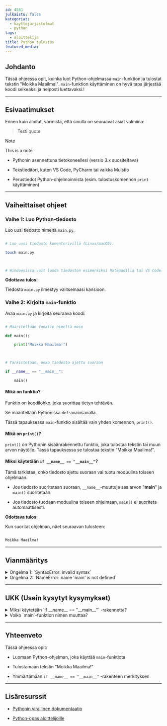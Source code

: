 ```yaml
---
id: 4561
julkaistu: false
kategoriat:
  - kayttojarjestelmat
  - python
tags:
  - aloittelija
title: Python tulostus
featured_media:
---
```


## Johdanto

  

Tässä ohjeessa opit, kuinka luot Python-ohjelmassa `main`-funktion ja tulostat tekstin "Moikka Maailma!". `main`-funktion käyttäminen on hyvä tapa järjestää koodi selkeäksi ja helposti luettavaksi.!


---

  

## Esivaatimukset

  

Ennen kuin aloitat, varmista, että sinulla on seuraavat asiat valmiina:

> Testi quote

> [!NOTE]
> This is a note

- Pythonin asennettuna tietokoneellesi (versio 3.x suositeltava)

- Tekstieditori, kuten VS Code, PyCharm tai vaikka Muistio

- Perustiedot Python-ohjelmoinnista (esim. tulostuskomennon `print` käyttäminen)

  

---

  

## Vaiheittaiset ohjeet

  

### **Vaihe 1: Luo Python-tiedosto**

  

Luo uusi tiedosto nimeltä `main.py`.

  

```bash

# Luo uusi tiedosto komentorivillä (Linux/macOS):

touch main.py

  

# Windowsissa voit luoda tiedoston esimerkiksi Notepadilla tai VS Codella.

```

  

**Odottava tulos:**

  

Tiedosto `main.py` ilmestyy valitsemaasi kansioon.

  

### **Vaihe 2: Kirjoita `main`-funktio**

  

Avaa `main.py` ja kirjoita seuraava koodi:

  

```python

# Määritellään funktio nimeltä main

def main():

    print("Moikka Maailma!")

  

# Tarkistetaan, onko tiedosto ajettu suoraan

if __name__ == "__main__":

    main()

```

  

#### **Mikä on funktio?**

Funktio on koodilohko, joka suorittaa tietyn tehtävän.

Se määritellään Pythonissa `def`-avainsanalla.

Tässä tapauksessa `main`-funktio sisältää vain yhden komennon, `print()`.

  

#### **Mikä on `print()`?**

`print()` on Pythonin sisäänrakennettu funktio, joka tulostaa tekstin tai muun arvon näytölle. Tässä tapauksessa se tulostaa tekstin "Moikka Maailma!".

  

#### **Miksi käytetään `if __name__ == "__main__"`?**

Tämä tarkistaa, onko tiedosto ajettu suoraan vai tuotu moduulina toiseen ohjelmaan.

- Jos tiedosto suoritetaan suoraan, `__name__`-muuttuja saa arvon "__main__" ja `main()` suoritetaan.

- Jos tiedosto tuodaan moduulina toiseen ohjelmaan, `main()` ei suoriteta automaattisesti.

  

**Odottava tulos:**

  

Kun suoritat ohjelman, näet seuraavan tulosteen:

  

```bash

Moikka Maailma!

```

  

---

  

## Vianmääritys

  

<details>
  <summary>Ongelma 1: `SyntaxError: invalid syntax`</summary>
  **Syy.** Koodissa voi olla kirjoitusvirhe, väärin asetettu sulkumerkki, tai käytät vanhaa Python-versiota (Python 2.x).
  
  **Ratkaisu:** Tarkista, että koodi on oikein kirjoitettu, että sulut ovat oikein ja käytä Python 3.x -versiota.
</details>

<details>
  <summary>Ongelma 2: `NameError: name 'main' is not defined`</summary>
  **Syy:** Funktiota `main` ei ole määritelty tai se ei ole oikein määritelty ennen kutsumista.
  
  **Ratkaisu:** Varmista, että `main`-funktio on määritelty ja että se on kutsuttu oikeassa järjestyksessä ohjelman alussa.
</details>


  

---

  

## UKK (Usein kysytyt kysymykset)

  <details> 
	  <summary>Miksi käytetään `if __name__ == "__main__"` -rakennetta?</summary>
	   Se varmistaa, että koodi suoritetaan vain, jos tiedosto ajetaan suoraan, eikä silloin kun se tuodaan moduulina toiseen ohjelmaan. 
   </details> 
   
   <details>
    <summary>Voiko `main`-funktion nimen muuttaa?</summary>
     Kyllä, voit antaa sille minkä tahansa nimen, mutta `main` on yleisesti käytetty standardi. </details>

  

---

  

## Yhteenveto

  

Tässä ohjeessa opit:

  

- Luomaan Python-ohjelman, joka käyttää `main`-funktiota

- Tulostamaan tekstin "Moikka Maailma!"

- Ymmärtämään `if __name__ == "__main__"` -rakenteen merkityksen

  

---

  

## Lisäresurssit

  

- [Pythonin virallinen dokumentaatio](https://docs.python.org/3/)

- [Python-opas aloittelijoille](https://realpython.com/python-beginners-guide/)
